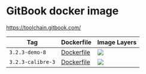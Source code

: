 # GitBook docker image

<https://toolchain.gitbook.com/>

Tag | Dockerfile | Image Layers
----|------------|-------------
`3.2.3-demo-8` | [Dockerfile](https://github.com/helphi/Dockerfile-gitbook/blob/master/3.2.3-demo/Dockerfile) | [![](https://images.microbadger.com/badges/image/helphi/gitbook:3.2.3-demo-8.svg)](https://microbadger.com/images/helphi/gitbook:3.2.3-demo-8 "Get your own image badge on microbadger.com")
`3.2.3-calibre-3` | [Dockerfile](https://github.com/helphi/Dockerfile-gitbook/blob/master/3.2.3-calibre/Dockerfile) | [![](https://images.microbadger.com/badges/image/helphi/gitbook:3.2.3-calibre-3.svg)](https://microbadger.com/images/helphi/gitbook:3.2.3-calibre-3 "Get your own image badge on microbadger.com")